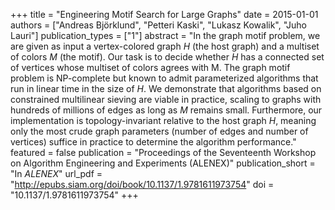 +++
title = "Engineering Motif Search for Large Graphs"
date = 2015-01-01
authors = ["Andreas Björklund", "Petteri Kaski", "Lukasz Kowalik", "Juho Lauri"]
publication_types = ["1"]
abstract = "In the graph motif problem, we are given as input a vertex-colored graph $H$ (the host graph) and a multiset of colors $M$ (the motif). Our task is to decide whether $H$ has a connected set of vertices whose multiset of colors agrees with M. The graph motif problem is NP-complete but known to admit parameterized algorithms that run in linear time in the size of $H$. We demonstrate that algorithms based on constrained multilinear sieving are viable in practice, scaling to graphs with hundreds of millions of edges as long as $M$ remains small. Furthermore, our implementation is topology-invariant relative to the host graph $H$, meaning only the most crude graph parameters (number of edges and number of vertices) suffice in practice to determine the algorithm performance."
featured = false
publication = "Proceedings of the Seventeenth Workshop on Algorithm Engineering and Experiments (ALENEX)"
publication_short = "In *ALENEX*"
url_pdf = "http://epubs.siam.org/doi/book/10.1137/1.9781611973754"
doi = "10.1137/1.9781611973754"
+++

